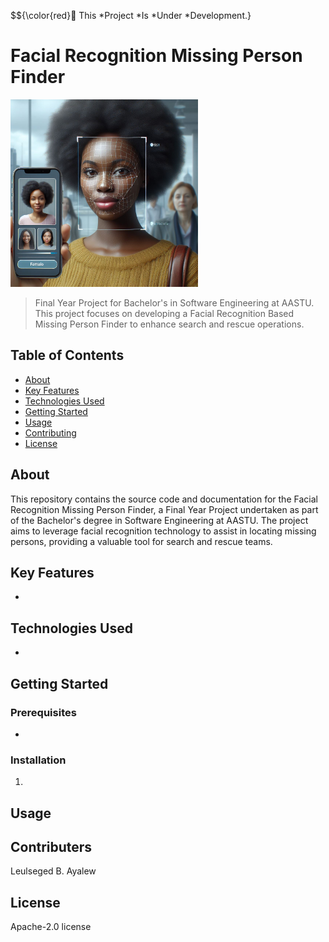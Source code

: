 $${\color{red}🚧 This *Project *Is *Under *Development.}
# Facial Recognition Missing Person Finder

<img src="face_id.jfif" alt="Project Image" width="300">

> Final Year Project for Bachelor's in Software Engineering at AASTU. This project focuses on developing a Facial Recognition Based Missing Person Finder to enhance search and rescue operations.

## Table of Contents

- [About](#about)
- [Key Features](#key-features)
- [Technologies Used](#technologies-used)
- [Getting Started](#getting-started)
- [Usage](#usage)
- [Contributing](#contributers)
- [License](#license)

## About

This repository contains the source code and documentation for the Facial Recognition Missing Person Finder, a Final Year Project undertaken as part of the Bachelor's degree in Software Engineering at AASTU. The project aims to leverage facial recognition technology to assist in locating missing persons, providing a valuable tool for search and rescue teams.

## Key Features

- 

## Technologies Used

- 

## Getting Started



### Prerequisites

- 

### Installation

1. 

## Usage



## Contributers

Leulseged B. Ayalew

## License

Apache-2.0 license

